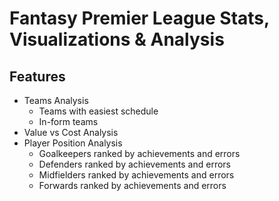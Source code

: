 # Fantasy Premier League Stats, Visualizations &amp; Analysis

## Features
  - Teams Analysis
    - Teams with easiest schedule
    - In-form teams  
  - Value vs Cost Analysis
  - Player Position Analysis
    - Goalkeepers ranked by achievements and errors
    - Defenders ranked by achievements and errors
    - Midfielders ranked by achievements and errors
    - Forwards ranked by achievements and errors
